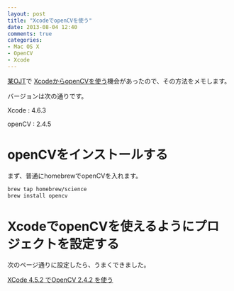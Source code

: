 ```yaml
---
layout: post
title: "XcodeでopenCVを使う"
date: 2013-08-04 12:40
comments: true
categories: 
- Mac OS X
- OpenCV
- Xcode
---
```


[某OJT](http://gam0022.net/blog/2013/08/01/cojtfalsecheng-guo-fa-biao-falsegan-xiang/)で
[XcodeからopenCVを使う](https://github.com/gam0022/shelf/tree/master/hls_spot)機会があったので、その方法をメモします。

バージョンは次の通りです。

Xcode
: 4.6.3

openCV
: 2.4.5

# openCVをインストールする

まず、普通にhomebrewでopenCVを入れます。

``` bash homebrewでopenCVをインストールする
brew tap homebrew/science
brew install opencv
```

# XcodeでopenCVを使えるようにプロジェクトを設定する

次のページ通りに設定したら、うまくできました。

[XCode 4.5.2 でOpenCV 2.4.2 を使う](http://d.hatena.ne.jp/nurs/20121125/1353861488)

